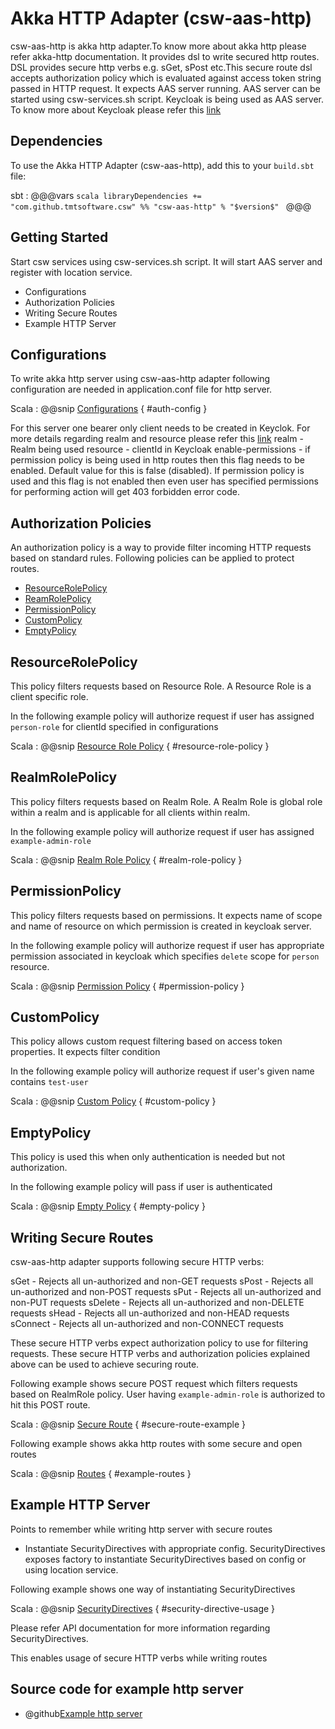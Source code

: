 # Akka HTTP Adapter (csw-aas-http)

csw-aas-http is akka http adapter.To know more about akka http please refer akka-http documentation. It provides dsl to 
write secured http routes. DSL provides secure http verbs e.g. sGet, sPost etc.This secure route dsl accepts authorization 
policy which is evaluated against access token string passed in HTTP request. It expects AAS server running. AAS server 
can be started using csw-services.sh script. Keycloak is being used as AAS server. To know more about Keycloak please refer 
this [link](https://www.keycloak.org/documentation.html)

<!-- introduction to the service -->

## Dependencies

To use the Akka HTTP Adapter (csw-aas-http), add this to your `build.sbt` file:

sbt
:   @@@vars
    ```scala
    libraryDependencies += "com.github.tmtsoftware.csw" %% "csw-aas-http" % "$version$"
    ```
    @@@
    
## Getting Started

Start csw services using csw-services.sh script. It will start AAS server and register with location service.

 - Configurations
 - Authorization Policies
 - Writing Secure Routes
 - Example HTTP Server
 
## Configurations

To write akka http server using csw-aas-http adapter following configuration are needed in application.conf file for
http server.

Scala
:   @@snip [Configurations](../../../../../examples/src/main/resources/application.conf) { #auth-config }

For this server one bearer only client needs to be created in Keyclok. For more details regarding realm and resource please refer 
this [link](https://www.keycloak.org/documentation.html)
realm - Realm being used
resource - clientId in Keycloak 
enable-permissions - if permission policy is being used in http routes then this flag needs to be enabled. Default value 
for this is false (disabled). If permission policy is used and this flag is not enabled then even user has specified permissions
for performing action will get 403 forbidden error code.
 
## Authorization Policies 

An authorization policy is a way to provide filter incoming HTTP requests based on standard rules. Following policies can
be applied to protect routes.

 - [ResourceRolePolicy](#resourcerolepolicy)
 - [ReamRolePolicy](#realmrolepolicy)
 - [PermissionPolicy](#permissionpolicy)
 - [CustomPolicy](#custompolicy)
 - [EmptyPolicy](#emptypolicy)

## ResourceRolePolicy

This policy filters requests based on Resource Role. A Resource Role is a client specific role.

In the following example policy will authorize request if user has assigned `person-role` for clientId specified in configurations

Scala
:   @@snip [Resource Role Policy](../../../../../examples/src/main/scala/csw/auth/ExampleServer.scala) { #resource-role-policy }
 

## RealmRolePolicy

This policy filters requests based on Realm Role. A Realm Role is global role within a realm and is applicable for all clients 
within realm.

In the following example policy will authorize request if user has assigned `example-admin-role`

Scala
:   @@snip [Realm Role Policy](../../../../../examples/src/main/scala/csw/auth/ExampleServer.scala) { #realm-role-policy }
 

## PermissionPolicy

This policy filters requests based on permissions. It expects name of scope and name of resource on which permission is created 
in keycloak server.

In the following example policy will authorize request if user has appropriate permission associated in keycloak which specifies
`delete` scope for `person` resource.

Scala
:   @@snip [Permission Policy](../../../../../examples/src/main/scala/csw/auth/ExampleServer.scala) { #permission-policy }
 

## CustomPolicy

This policy allows custom request filtering based on access token properties. It expects filter condition

In the following example policy will authorize request if user's given name contains `test-user`

Scala
:   @@snip [Custom Policy](../../../../../examples/src/main/scala/csw/auth/ExampleServer.scala) { #custom-policy }
 

## EmptyPolicy

This policy is used this when only authentication is needed but not authorization.

In the following example policy will pass if user is authenticated

Scala
:   @@snip [Empty Policy](../../../../../examples/src/main/scala/csw/auth/ExampleServer.scala) { #empty-policy }
 

## Writing Secure Routes

csw-aas-http adapter supports following secure HTTP verbs:

sGet        - Rejects all un-authorized and non-GET requests
sPost       - Rejects all un-authorized and non-POST requests
sPut        - Rejects all un-authorized and non-PUT requests
sDelete     - Rejects all un-authorized and non-DELETE requests
sHead       - Rejects all un-authorized and non-HEAD requests
sConnect    - Rejects all un-authorized and non-CONNECT requests

These secure HTTP verbs expect authorization policy to use for filtering requests. These secure HTTP verbs and authorization
policies explained above can be used to achieve securing route.

Following example shows secure POST request which filters requests based on RealmRole policy. User having `example-admin-role`
is authorized to hit this POST route. 

Scala
:   @@snip [Secure Route](../../../../../examples/src/main/scala/csw/auth/ExampleServer.scala) { #secure-route-example }

Following example shows akka http routes with some secure and open routes

Scala
:   @@snip [Routes](../../../../../examples/src/main/scala/csw/auth/ExampleServer.scala) { #example-routes }
 
 
## Example HTTP Server

Points to remember while writing http server with secure routes

* Instantiate SecurityDirectives with appropriate config. SecurityDirectives exposes factory to instantiate SecurityDirectives
based on config or using location service. 

Following example shows one way of instantiating SecurityDirectives

Scala
:   @@snip [SecurityDirectives](../../../../../examples/src/main/scala/csw/auth/ExampleServer.scala) { #security-directive-usage }

Please refer API documentation for more information regarding SecurityDirectives.

This enables usage of secure HTTP verbs while writing routes

## Source code for example http server

* @github[Example http server](/examples/src/main/scala/csw/auth/ExampleServer.scala)


